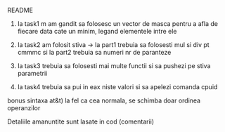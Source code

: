 README
1) la task1 m am gandit sa folosesc un vector de masca pentru a afla
de fiecare data cate un minim, legand elementele intre ele

2) la task2 am folosit stiva -> la part1 trebuia sa folosesti mul si 
div pt cmmmc si la part2 trebuia sa numeri nr de paranteze

3) la task3 trebuia sa folosesti mai multe functii si sa pushezi pe stiva
parametrii

4) la task4 trebuia sa pui in eax niste valori si sa apelezi comanda cpuid

bonus sintaxa at&t) la fel ca cea normala, se schimba doar ordinea operanzilor

Detaliile amanuntite sunt lasate in cod (comentarii)
